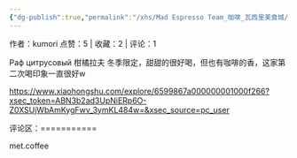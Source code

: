 ```yaml
---
{"dg-publish":true,"permalink":"/xhs/Mad Espresso Team_咖啡_瓦西里美食城/","tags":["rednote","圣彼得堡"],"created":"2025-03-17T18:28:46.194+08:00","updated":"2025-03-19T21:39:56.856+08:00"}
---
```


作者：kumori
点赞：5   |   收藏：2   |   评论：1

Раф цитрусовый 柑橘拉夫 冬季限定，甜甜的很好喝，但也有咖啡的香，这家第二次喝印象一直很好w

https://www.xiaohongshu.com/explore/6599867a000000001000f266?xsec_token=ABN3b2ad3UpNiERp6O-Z0XSUjWbAmKygFwv_3ymKL484w=&xsec_source=pc_user

评论区：===========

met.coffee